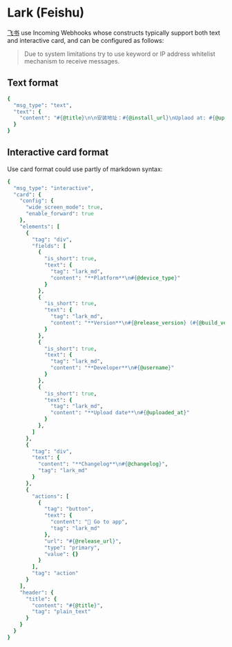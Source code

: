# Lark (Feishu)

[飞书](https://open.feishu.cn/document/ukTMukTMukTM/ucTM5YjL3ETO24yNxkjN) use Incoming Webhooks whose constructs
typically support both text and interactive card, and can be configured as follows:

> Due to system limitations try to use keyword or IP address whitelist mechanism to receive messages.

## Text format

```ruby
{
  "msg_type": "text",
  "text": {
    "content": "#{@title}\n\n安装地址：#{@install_url}\nUplaod at: #{@uploaded_at}"
  }
}
```

## Interactive card format

Use card format could use partly of markdown syntax:

```ruby
{
  "msg_type": "interactive",
  "card": {
    "config": {
      "wide_screen_mode": true,
      "enable_forward": true
    },
    "elements": [
      {
        "tag": "div",
        "fields": [
          {
            "is_short": true,
            "text": {
              "tag": "lark_md",
              "content": "**Platform**\n#{@device_type}"
            }
          },
          {
            "is_short": true,
            "text": {
              "tag": "lark_md",
              "content": "**Version**\n#{@release_version} (#{@build_version})"
            }
          },
          {
            "is_short": true,
            "text": {
              "tag": "lark_md",
              "content": "**Developer**\n#{@username}"
            }
          },
          {
            "is_short": true,
            "text": {
              "tag": "lark_md",
              "content": "**Upload date**\n#{@uploaded_at}"
            }
          },
        ]
      },
      {
        "tag": "div",
        "text": {
          "content": "**Changelog**\n#{@changelog}",
          "tag": "lark_md"
        }
      },
      {
        "actions": [
          {
            "tag": "button",
            "text": {
              "content": "🐞 Go to app",
              "tag": "lark_md"
            },
            "url": "#{@release_url}",
            "type": "primary",
            "value": {}
          }
        ],
        "tag": "action"
      }
    ],
    "header": {
      "title": {
        "content": "#{@title}",
        "tag": "plain_text"
      }
    }
  }
}
```
